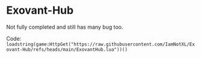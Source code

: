 # Exovant-Hub

Not fully completed and still has many bug too.

Code:
```loadstring(game:HttpGet("https://raw.githubusercontent.com/IamNotXL/Exovant-Hub/refs/heads/main/ExovantHub.lua"))()```
